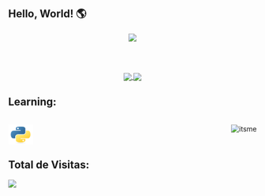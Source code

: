 ## Hello, World! 🌎
<p align="center">
   <a href="#">
    <img align="center" width="450" src="https://cdn.discordapp.com/attachments/877270684932395030/877281020909592616/avatar_ivamfs.gif" />
  </a>
</p>
</br>
</br>
<p align="center">
    <a href="https://github.com/IvamFSouza/github-readme-stats">
    <img
      align="center"
      height="150"
      src="https://github-readme-stats.vercel.app/api?username=IvamFSouza&hide_title=true&show_icons=true&hide=issues"/>
  </a>
   <a href="https://github.com/IvamFSouza/github-readme-stats">
    <img
      align="center"
      height="130"
      src="https://github-readme-stats.vercel.app/api/top-langs/?username=IvamFSouza&theme=compact"/>
  </a>
</p>

## Learning:

<div style="display: inline_block"><br>
  <img align="Center" alt="Python" height="40" width="50" src="https://raw.githubusercontent.com/devicons/devicon/master/icons/python/python-original.svg">
  <img align="Right" alt="itsme" src="https://cdn.discordapp.com/attachments/877270684932395030/878386799620292628/myself.gif">
</div>

<p align="Center"> 
  
 ## Total de Visitas: <br>
 <p align="Left"> 
   <img alingn="Left" src="https://profile-counter.glitch.me/IvamFSouza/count.svg" />
 </p>
</p>
